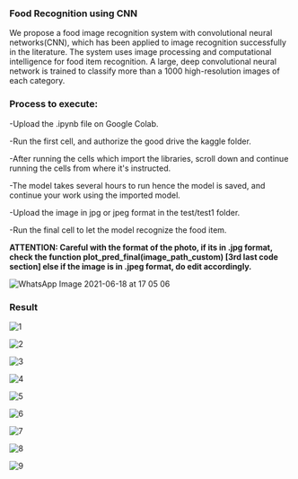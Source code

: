 <h3> Food Recognition using CNN </h3>

We propose a food image recognition system with convolutional neural networks(CNN), which has been applied to image recognition successfully in the literature. The system uses image processing and computational intelligence for food item recognition. A large, deep convolutional neural network is trained to classify more than a 1000 high-resolution images of each category.

<h3> Process to execute: </h3>

-Upload the .ipynb file on Google Colab.

-Run the first cell, and authorize the good drive the kaggle folder.

-After running the cells which import the libraries, scroll down and continue running the cells from where it's instructed. 

-The model takes several hours to run hence the model is saved, and continue your work using the imported model.

-Upload the image in jpg or jpeg format in the test/test1 folder.

-Run the final cell to let the model recognize the food item.

**ATTENTION: Careful with the format of the photo, if its in .jpg format, check the function plot_pred_final(image_path_custom) [3rd last code section] 
            else if the image is in .jpeg format, do edit accordingly.**
						
![WhatsApp Image 2021-06-18 at 17 05 06](https://user-images.githubusercontent.com/66370014/122555186-97a77b80-d057-11eb-9ada-bd0e0c355885.jpeg)

						
<h3> Result </h3>

![1](https://user-images.githubusercontent.com/66370014/122554689-f28ca300-d056-11eb-96ea-c9215861e2c6.PNG)

![2](https://user-images.githubusercontent.com/66370014/122554708-f6b8c080-d056-11eb-8086-70ccae2c3071.PNG)

![3](https://user-images.githubusercontent.com/66370014/122554723-fa4c4780-d056-11eb-8388-a9a893936c8b.PNG)

![4](https://user-images.githubusercontent.com/66370014/122554744-ff10fb80-d056-11eb-9402-2d5a7087ec21.PNG)


![5](https://user-images.githubusercontent.com/66370014/122554752-020bec00-d057-11eb-8eb2-97bce890fbdc.PNG)

![6](https://user-images.githubusercontent.com/66370014/122554769-07693680-d057-11eb-9926-8b77feae285a.PNG)

![7](https://user-images.githubusercontent.com/66370014/122554779-0a642700-d057-11eb-97c1-b1ca37090a06.PNG)

![8](https://user-images.githubusercontent.com/66370014/122554790-0df7ae00-d057-11eb-89ea-4cc8f6b2e382.PNG)

![9](https://user-images.githubusercontent.com/66370014/122554801-118b3500-d057-11eb-88c2-d7397559ed2e.PNG)



